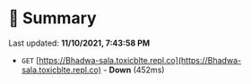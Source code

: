 # 📖 Summary
Last updated: **11/10/2021, 7:43:58 PM**

- `GET` [https://Bhadwa-sala.toxicblte.repl.co](https://Bhadwa-sala.toxicblte.repl.co) - **Down** (452ms)
